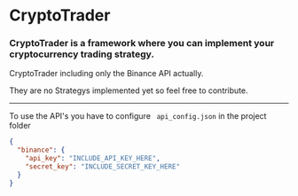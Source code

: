 # CryptoTrader
### CryptoTrader is a framework where you can implement your cryptocurrency trading strategy.

CryptoTrader including only the Binance API actually.

They are no Strategys implemented yet so feel free to contribute.

------------



To use the API's you have to configure ` api_config.json` in the project folder

```json
{
  "binance": {
    "api_key": "INCLUDE_API_KEY_HERE",
    "secret_key": "INCLUDE_SECRET_KEY_HERE"
  }
}
```
